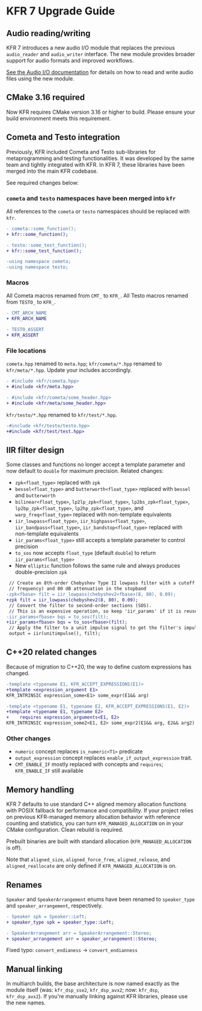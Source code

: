 # KFR 7 Upgrade Guide

## Audio reading/writing

KFR 7 introduces a new audio I/O module that replaces the previous `audio_reader` and `audio_writer` interface. The new module provides broader support for audio formats and improved workflows.

[See the Audio I/O documentation](read_audio.md) for details on how to read and write audio files using the new module.

## CMake 3.16 required

Now KFR requires CMake version 3.16 or higher to build. Please ensure your build environment meets this requirement.

## Cometa and Testo integration

Previously, KFR included Cometa and Testo sub-libraries for metaprogramming and testing functionalities. It was developed by the same team and tightly integrated with KFR.
In KFR 7, these libraries have been merged into the main KFR codebase.

See required changes below:

### `cometa` and `testo` namespaces have been merged into `kfr`

All references to the `cometa` or `testo` namespaces should be replaced with `kfr`.

```diff
- cometa::some_function();
+ kfr::some_function();

- testo::some_test_function();
+ kfr::some_test_function();
```

```diff
-using namespace cometa;
-using namespace testo;
```

### Macros

All Cometa macros renamed from `CMT_` to `KFR_`. All Testo macros renamed from `TESTO_` to `KFR_`.

```diff
- CMT_ARCH_NAME
+ KFR_ARCH_NAME

- TESTO_ASSERT
+ KFR_ASSERT
```

### File locations

`cometa.hpp` renamed to `meta.hpp`; `kfr/cometa/*.hpp` renamed to `kfr/meta/*.hpp`. Update your includes accordingly.

```diff
- #include <kfr/cometa.hpp>
+ #include <kfr/meta.hpp>

- #include <kfr/cometa/some_header.hpp>
+ #include <kfr/meta/some_header.hpp>
```

`kfr/testo/*.hpp` renamed to `kfr/test/*.hpp`.

```diff
-#include <kfr/testo/testo.hpp>
+#include <kfr/test/test.hpp>
```

## IIR filter design

Some classes and functions no longer accept a template parameter and now default to `double` for maximum precision. Related changes:
  * `zpk<float_type>` replaced with `zpk`
  * `bessel<float_type>` and `butterworth<float_type>` replaced with `bessel` and `butterworth`
  * `bilinear<float_type>`, `lp2lp_zpk<float_type>`, `lp2bs_zpk<float_type>`, `lp2bp_zpk<float_type>`, `lp2hp_zpk<float_type>`, and `warp_freq<float_type>` replaced with non-template equivalents
  * `iir_lowpass<float_type>`, `iir_highpass<float_type>`, `iir_bandpass<float_type>`, `iir_bandstop<float_type>` replaced with non-template equivalents
  * `iir_params<float_type>` still accepts a template parameter to control precision
  * `to_sos` now accepts `float_type` (default `double`) to return `iir_params<float_type>`
  * New `elliptic` function follows the same rule and always produces double-precision `zpk`

```diff
 // Create an 8th-order Chebyshev Type II lowpass filter with a cutoff frequency of 0.09 (normalized
 // frequency) and 80 dB attenuation in the stopband
-zpk<fbase> filt = iir_lowpass(chebyshev2<fbase>(8, 80), 0.09);
+zpk filt = iir_lowpass(chebyshev2(8, 80), 0.09);
 // Convert the filter to second-order sections (SOS).
 // This is an expensive operation, so keep 'iir_params' if it is reused later
-iir_params<fbase> bqs = to_sos(filt);
+iir_params<fbase> bqs = to_sos<fbase>(filt);
 // Apply the filter to a unit impulse signal to get the filter's impulse response
 output = iir(unitimpulse(), filt);
```

## C++20 related changes

Because of migration to C++20, the way to define custom expressions has changed.

```diff
-template <typename E1, KFR_ACCEPT_EXPRESSIONS(E1)>
+template <expression_argument E1>
KFR_INTRINSIC expression_some<E1> some_expr(E1&& arg)
```

```diff
-template <typename E1, typename E2, KFR_ACCEPT_EXPRESSIONS(E1, E2)>
+template <typename E1, typename E2>
+    requires expression_arguments<E1, E2>
KFR_INTRINSIC expression_some2<E1, E2> some_expr2(E1&& arg, E2&& arg2)
```

### Other changes

* `numeric` concept replaces `is_numeric<T1>` predicate
* `output_expression` concept replaces `enable_if_output_expression` trait.
* `CMT_ENABLE_IF` mostly replaced with concepts and `requires`; `KFR_ENABLE_IF` still available

## Memory handling

KFR 7 defaults to use standard C++ aligned memory allocation functions with POSIX fallback for performance and compatibility.
If your project relies on previous KFR-managed memory allocation behavior with reference counting and statistics, 
you can turn `KFR_MANAGED_ALLOCATION` on in your CMake configuration. Clean rebuild is required.

Prebuilt binaries are built with standard allocation (`KFR_MANAGED_ALLOCATION` is off).

Note that `aligned_size`, `aligned_force_free`, `aligned_release`, and `aligned_reallocate` are only defined if `KFR_MANAGED_ALLOCATION` is on.

## Renames

`Speaker` and `SpeakerArrangement` enums have been renamed to `speaker_type` and `speaker_arrangement`, respectively.

```diff
- Speaker spk = Speaker::Left;
+ speaker_type spk = speaker_type::Left;

- SpeakerArrangement arr = SpeakerArrangement::Stereo;
+ speaker_arrangement arr = speaker_arrangement::Stereo;
```

Fixed typo: `convert_endianess` → `convert_endianness`

## Manual linking

In multiarch builds, the base architecture is now named exactly as the module itself (was: `kfr_dsp_sse2`, `kfr_dsp_avx2`; now: `kfr_dsp`, `kfr_dsp_avx2`).
If you're manually linking against KFR libraries, please use the new names.

